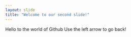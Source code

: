 ```yaml
---
layout: slide
title: "Welcome to our second slide!"
---
```

Hello to the world of Github
Use the left arrow to go back!
